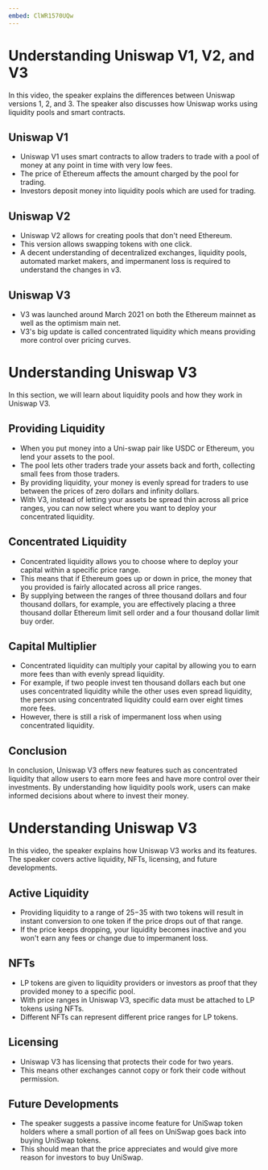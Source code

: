 ```yaml
---
embed: ClWR1570UQw
---
```


#  Understanding Uniswap V1, V2, and V3

In this video, the speaker explains the differences between Uniswap versions 1, 2, and 3. The speaker also discusses how Uniswap works using liquidity pools and smart contracts.

## Uniswap V1

- Uniswap V1 uses smart contracts to allow traders to trade with a pool of money at any point in time with very low fees.
- The price of Ethereum affects the amount charged by the pool for trading.
- Investors deposit money into liquidity pools which are used for trading.

## Uniswap V2

- Uniswap V2 allows for creating pools that don't need Ethereum.
- This version allows swapping tokens with one click.
- A decent understanding of decentralized exchanges, liquidity pools, automated market makers, and impermanent loss is required to understand the changes in v3.

## Uniswap V3

- V3 was launched around March 2021 on both the Ethereum mainnet as well as the optimism main net.
- V3's big update is called concentrated liquidity which means providing more control over pricing curves.
#  Understanding Uniswap V3

In this section, we will learn about liquidity pools and how they work in Uniswap V3.

## Providing Liquidity

- When you put money into a Uni-swap pair like USDC or Ethereum, you lend your assets to the pool. 
- The pool lets other traders trade your assets back and forth, collecting small fees from those traders. 
- By providing liquidity, your money is evenly spread for traders to use between the prices of zero dollars and infinity dollars. 
- With V3, instead of letting your assets be spread thin across all price ranges, you can now select where you want to deploy your concentrated liquidity. 

## Concentrated Liquidity

- Concentrated liquidity allows you to choose where to deploy your capital within a specific price range. 
- This means that if Ethereum goes up or down in price, the money that you provided is fairly allocated across all price ranges.
- By supplying between the ranges of three thousand dollars and four thousand dollars, for example, you are effectively placing a three thousand dollar Ethereum limit sell order and a four thousand dollar limit buy order. 

## Capital Multiplier

- Concentrated liquidity can multiply your capital by allowing you to earn more fees than with evenly spread liquidity. 
- For example, if two people invest ten thousand dollars each but one uses concentrated liquidity while the other uses even spread liquidity, the person using concentrated liquidity could earn over eight times more fees.
- However, there is still a risk of impermanent loss when using concentrated liquidity.

## Conclusion

In conclusion, Uniswap V3 offers new features such as concentrated liquidity that allow users to earn more fees and have more control over their investments. By understanding how liquidity pools work, users can make informed decisions about where to invest their money.
#  Understanding Uniswap V3

In this video, the speaker explains how Uniswap V3 works and its features. The speaker covers active liquidity, NFTs, licensing, and future developments.

## Active Liquidity

-  Providing liquidity to a range of $25-$35 with two tokens will result in instant conversion to one token if the price drops out of that range.
- If the price keeps dropping, your liquidity becomes inactive and you won't earn any fees or change due to impermanent loss.

## NFTs

-  LP tokens are given to liquidity providers or investors as proof that they provided money to a specific pool.
- With price ranges in Uniswap V3, specific data must be attached to LP tokens using NFTs.
- Different NFTs can represent different price ranges for LP tokens.

## Licensing

-  Uniswap V3 has licensing that protects their code for two years.
- This means other exchanges cannot copy or fork their code without permission.

## Future Developments

-  The speaker suggests a passive income feature for UniSwap token holders where a small portion of all fees on UniSwap goes back into buying UniSwap tokens. 
- This should mean that the price appreciates and would give more reason for investors to buy UniSwap.

